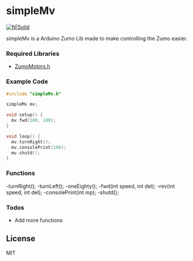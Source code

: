 # simpleMv

[![N|Solid](http://break.co.at/dTxpPi9lDf.thumb.png)](http://break.co.at)

simpleMv is a Arduino Zumo Lib made to make controlling the Zumo easier.

### Required Libraries

* [ZumoMotors.h](https://github.com/konstfish/zumo-32u4-arduino-library)

### Example Code

```c++
#include "simpleMv.h"

simpleMv mv;

void setup() {
  mv.fwd(100, 100);
}

void loop() {
  mv.turnRight();
  mv.consolePrint(100);
  mv.shutd();
}
```

### Functions

  -turnRight();
  -turnLeft();
  -oneEighty();
  -fwd(int speed, int del);
  -rev(int speed, int del);
  -consolePrint(int inp);
  -shutd();

### Todos

 - Add more functions

License
----

MIT


